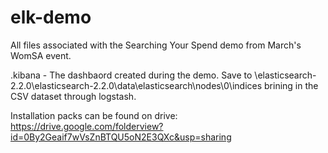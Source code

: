 # elk-demo
All files associated with the Searching Your Spend demo from March's WomSA event.

.kibana - The dashbaord created during the demo.  Save to \elasticsearch-2.2.0\elasticsearch-2.2.0\data\elasticsearch\nodes\0\indices brining in the CSV dataset through logstash.

Installation packs can be found on drive: https://drive.google.com/folderview?id=0By2Geaif7wVsZnBTQU5oN2E3QXc&usp=sharing 
